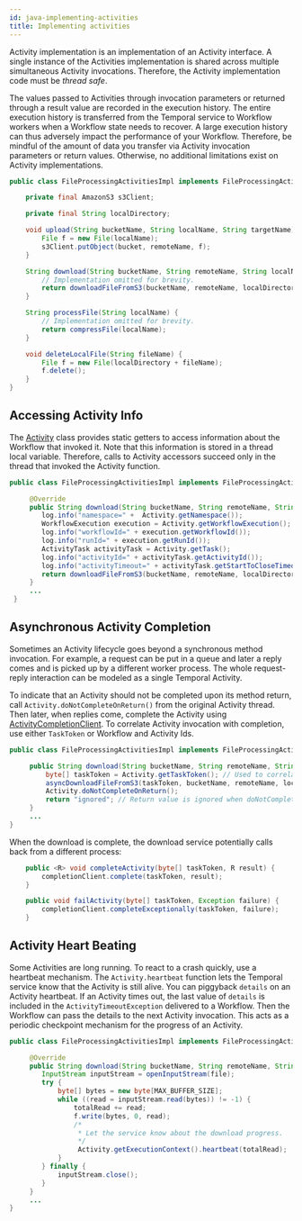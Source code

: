 ```yaml
---
id: java-implementing-activities
title: Implementing activities
---
```


Activity implementation is an implementation of an Activity interface. A single instance of the Activities implementation
is shared across multiple simultaneous Activity invocations. Therefore, the Activity implementation code must be *thread safe*.

The values passed to Activities through invocation parameters or returned through a result value are recorded in the execution history.
The entire execution history is transferred from the Temporal service to Workflow workers when a Workflow state needs to recover.
A large execution history can thus adversely impact the performance of your Workflow. Therefore, be mindful of the amount of data you transfer via Activity invocation parameters or return values. Otherwise, no additional limitations exist on Activity implementations.

```java
public class FileProcessingActivitiesImpl implements FileProcessingActivities {

    private final AmazonS3 s3Client;

    private final String localDirectory;

    void upload(String bucketName, String localName, String targetName) {
        File f = new File(localName);
        s3Client.putObject(bucket, remoteName, f);
    }

    String download(String bucketName, String remoteName, String localName) {
        // Implementation omitted for brevity.
        return downloadFileFromS3(bucketName, remoteName, localDirectory + localName);
    }

    String processFile(String localName) {
        // Implementation omitted for brevity.
        return compressFile(localName);
    }

    void deleteLocalFile(String fileName) {
        File f = new File(localDirectory + fileName);
        f.delete();
    }
}
```

## Accessing Activity Info

The [Activity](https://www.javadoc.io/doc/io.temporal/temporal-sdk/latest/io/temporal/activity/Activity.html)
class provides static getters to access information about the Workflow that invoked it. Note that this information is stored in a thread local variable. Therefore, calls to Activity accessors succeed only in the thread that invoked the Activity function.

```java
public class FileProcessingActivitiesImpl implements FileProcessingActivities {

     @Override
     public String download(String bucketName, String remoteName, String localName) {
        log.info("namespace=" +  Activity.getNamespace());
        WorkflowExecution execution = Activity.getWorkflowExecution();
        log.info("workflowId=" + execution.getWorkflowId());
        log.info("runId=" + execution.getRunId());
        ActivityTask activityTask = Activity.getTask();
        log.info("activityId=" + activityTask.getActivityId());
        log.info("activityTimeout=" + activityTask.getStartToCloseTimeoutSeconds());
        return downloadFileFromS3(bucketName, remoteName, localDirectory + localName);
     }
     ...
 }
```

## Asynchronous Activity Completion

Sometimes an Activity lifecycle goes beyond a synchronous method invocation. For example, a request can be put in a queue
and later a reply comes and is picked up by a different worker process. The whole request-reply interaction can be modeled
as a single Temporal Activity.

To indicate that an Activity should not be completed upon its method return, call `Activity.doNotCompleteOnReturn()` from the
original Activity thread. Then later, when replies come, complete the Activity using [ActivityCompletionClient](https://www.javadoc.io/doc/io.temporal/temporal-sdk/latest/io/temporal/client/ActivityCompletionClient.html).
To correlate Activity invocation with completion, use either `TaskToken` or Workflow and Activity Ids.

```java
public class FileProcessingActivitiesImpl implements FileProcessingActivities {

     public String download(String bucketName, String remoteName, String localName) {
         byte[] taskToken = Activity.getTaskToken(); // Used to correlate reply.
         asyncDownloadFileFromS3(taskToken, bucketName, remoteName, localDirectory + localName);
         Activity.doNotCompleteOnReturn();
         return "ignored"; // Return value is ignored when doNotCompleteOnReturn was called.
     }
     ...
}
```
When the download is complete, the download service potentially calls back from a different process:
```java
    public <R> void completeActivity(byte[] taskToken, R result) {
        completionClient.complete(taskToken, result);
    }

    public void failActivity(byte[] taskToken, Exception failure) {
        completionClient.completeExceptionally(taskToken, failure);
    }
```

## Activity Heart Beating

Some Activities are long running. To react to a crash quickly, use a heartbeat mechanism.
The `Activity.heartbeat` function lets the Temporal service know that the Activity is still alive. You can piggyback
`details` on an Activity heartbeat. If an Activity times out, the last value of `details` is included
in the `ActivityTimeoutException` delivered to a Workflow. Then the Workflow can pass the details to
the next Activity invocation. This acts as a periodic checkpoint mechanism for the progress of an Activity.
```java
public class FileProcessingActivitiesImpl implements FileProcessingActivities {

     @Override
     public String download(String bucketName, String remoteName, String localName) {
        InputStream inputStream = openInputStream(file);
        try {
            byte[] bytes = new byte[MAX_BUFFER_SIZE];
            while ((read = inputStream.read(bytes)) != -1) {
                totalRead += read;
                f.write(bytes, 0, read);
                /*
                 * Let the service know about the download progress.
                 */
                 Activity.getExecutionContext().heartbeat(totalRead);
            }
        } finally {
            inputStream.close();
        }
     }
     ...
}
```
